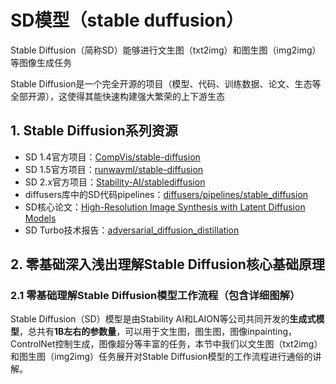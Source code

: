 # SD模型（stable duffusion）
Stable Diffusion（简称SD）能够进行文生图（txt2img）和图生图（img2img）等图像生成任务

Stable Diffusion是一个完全开源的项目（模型、代码、训练数据、论文、生态等全部开源），这使得其能快速构建强大繁荣的上下游生态

## 1. Stable Diffusion系列资源

- SD 1.4官方项目：[CompVis/stable-diffusion](https://link.zhihu.com/?target=https%3A//github.com/CompVis/stable-diffusion)
- SD 1.5官方项目：[runwayml/stable-diffusion](https://link.zhihu.com/?target=https%3A//github.com/runwayml/stable-diffusion)
- SD 2.x官方项目：[Stability-AI/stablediffusion](https://link.zhihu.com/?target=https%3A//github.com/Stability-AI/stablediffusion)
- diffusers库中的SD代码pipelines：[diffusers/pipelines/stable_diffusion](https://link.zhihu.com/?target=https%3A//github.com/huggingface/diffusers/tree/main/src/diffusers/pipelines/stable_diffusion)
- SD核心论文：[High-Resolution Image Synthesis with Latent Diffusion Models](https://link.zhihu.com/?target=https%3A//arxiv.org/abs/2112.10752)
- SD Turbo技术报告：[adversarial_diffusion_distillation](https://link.zhihu.com/?target=https%3A//static1.squarespace.com/static/6213c340453c3f502425776e/t/65663480a92fba51d0e1023f/1701197769659/adversarial_diffusion_distillation.pdf)
## **2. 零基础深入浅出理解Stable Diffusion核心基础原理**

### **2.1 零基础理解Stable Diffusion模型工作流程（包含详细图解）**

Stable Diffusion（SD）模型是由Stability AI和LAION等公司共同开发的**生成式模型**，总共有**1B左右的参数量**，可以用于文生图，图生图，图像inpainting，ControlNet控制生成，图像超分等丰富的任务，本节中我们以文生图（txt2img）和图生图（img2img）任务展开对Stable Diffusion模型的工作流程进行通俗的讲解。


